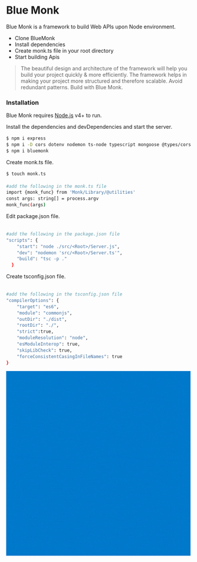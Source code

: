 # Blue Monk

Blue Monk is a framework to build Web APIs upon Node environment.

- Clone BlueMonk
- Install dependencies
- Create monk.ts file in your root directory
- Start building Apis

> The beautiful design and architecture of
> the framework will help you build your
> project quickly & more efficiently.
> The framework helps in making your project more
> structured and therefore scalable.
> Avoid redundant patterns.
> Build with Blue Monk.

### Installation

Blue Monk requires [Node.js](https://nodejs.org/) v4+ to run.

Install the dependencies and devDependencies and start the server.

```sh
$ npm i express
$ npm i -D cors dotenv nodemon ts-node typescript mongoose @types/cors @types/express @types/mongoose @types/node @types/body-parser
$ npm i bluemonk
```

Create monk.ts file.

```sh
$ touch monk.ts

#add the following in the monk.ts file
import {monk_func} from 'Monk/Library/@utilities'
const args: string[] = process.argv
monk_func(args)

```

Edit package.json file.

```sh

#add the following in the package.json file
"scripts": {
    "start": "node ./src/<Root>/Server.js",
    "dev": "nodemon 'src/<Root>/Server.ts'",
    "build": "tsc -p ."
  }

```

Create tsconfig.json file.

```sh

#add the following in the tsconfig.json file
"compilerOptions": {
    "target": "es6",
    "module": "commonjs",
    "outDir": "./dist",
    "rootDir": "./",
    "strict":true,
    "moduleResolution": "node",
    "esModuleInterop": true,
    "skipLibCheck": true,
    "forceConsistentCasingInFileNames": true
}

```

![](Images/Logo/Monk3.gif)

